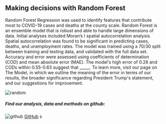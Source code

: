 
## Making decisions with Random Forest

Random Forest Regression was used to identify features that contribute most to COVID-19 cases and deaths at the county scale. Random Forest is an ensemble model that is robust and able to handle large dimensions of data. Initial analyses included Moran’s I spatial autocorrelation analysis. Spatial autocorrelation was found to be significant in predicting cases, deaths, and unemployment rates. The model was trained using a 70/30 split between training and testing data, and validated with the full data set. Accuracy and error were assessed using coefficients of determination (COD) and mean absolute error (MAE). The model's high error of 0.26 and CODs within 0.55-0.63 suggest that _____. To learn more, visit our page on The Model, in which we outline the meaning of the error in terms of our results, the broader significance regarding President Trump's statement, and our suggestions for improvement. 

![random](https://pages.github.ncsu.edu/chaedri/Data-Challenge-GIS713/images/randomforest.PNG)

##### Find our analysis, data and methods on github: 
![github](https://pages.github.ncsu.edu/chaedri/Data-Challenge-GIS713/images/octocat.svg) [GitHub](https://github.ncsu.edu/chaedri/Data-Challenge-GIS713)
s